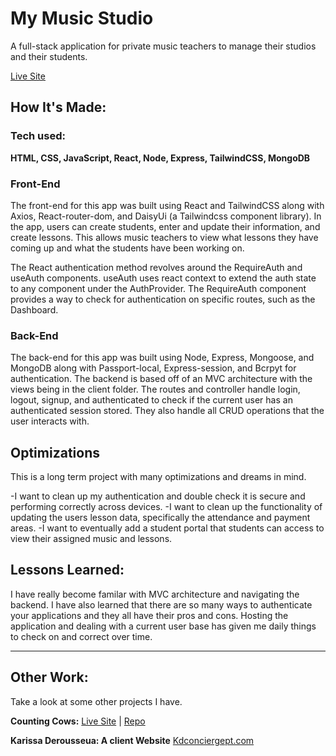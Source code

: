 # My Music Studio

A full-stack application for private music teachers to manage their studios and their students.

[Live Site](https://my-music-studio.herokuapp.com/)

<!-- ![alt tag](http://placecorgi.com/1200/650)-->

## How It's Made:

### Tech used:

**HTML, CSS, JavaScript, React, Node, Express, TailwindCSS, MongoDB**

### Front-End

The front-end for this app was built using React and TailwindCSS along with Axios, React-router-dom, and DaisyUi (a Tailwindcss component library). In the app, users can create students, enter and update their information, and create lessons. This allows music teachers to view what lessons they have coming up and what the students have been working on.

The React authentication method revolves around the RequireAuth and useAuth components. useAuth uses react context to extend the auth state to any component under the AuthProvider. The RequireAuth component provides a way to check for authentication on specific routes, such as the Dashboard.

### Back-End

The back-end for this app was built using Node, Express, Mongoose, and MongoDB along with Passport-local, Express-session, and Bcrpyt for authentication. The backend is based off of an MVC architecture with the views being in the client folder. The routes and controller handle login, logout, signup, and authenticated to check if the current user has an authenticated session stored. They also handle all CRUD operations that the user interacts with.

## Optimizations

This is a long term project with many optimizations and dreams in mind.

-I want to clean up my authentication and double check it is secure and performing correctly across devices.
-I want to clean up the functionality of updating the users lesson data, specifically the attendance and payment areas.
-I want to eventually add a student portal that students can access to view their assigned music and lessons.

## Lessons Learned:

I have really become familar with MVC architecture and navigating the backend. I have also learned that there are so many ways to authenticate your applications and they all have their pros and cons. Hosting the application and dealing with a current user base has given me daily things to check on and correct over time.

---

## Other Work:

Take a look at some other projects I have.

**Counting Cows:** [Live Site](https://counting-cows.herokuapp.com/) | [Repo](https://github.com/Blake-Larson/counting-cows)

**Karissa Derousseua: A client Website** [Kdconciergept.com](https://kdconciergept.com/)
